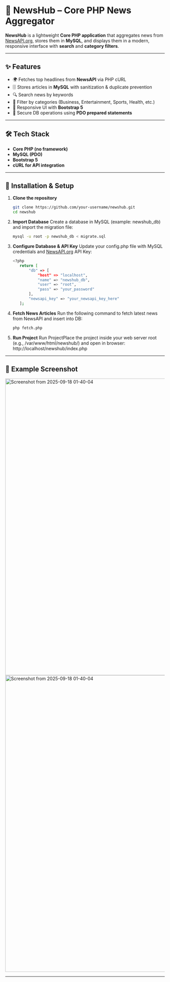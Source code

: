 # 📰 NewsHub – Core PHP News Aggregator

**NewsHub** is a lightweight **Core PHP application** that aggregates news from [NewsAPI.org](https://newsapi.org), stores them in **MySQL**, and displays them in a modern, responsive interface with **search** and **category filters**.

---

## ✨ Features
- 🌍 Fetches top headlines from **NewsAPI** via PHP cURL  
- 🗄 Stores articles in **MySQL** with sanitization & duplicate prevention  
- 🔍 Search news by keywords  
- 📂 Filter by categories (Business, Entertainment, Sports, Health, etc.)  
- 🎨 Responsive UI with **Bootstrap 5**  
- 🔐 Secure DB operations using **PDO prepared statements**

---

## 🛠️ Tech Stack
- **Core PHP (no framework)**
- **MySQL (PDO)**
- **Bootstrap 5**
- **cURL for API integration**

---

## 🚀 Installation & Setup

1. **Clone the repository**
   ```bash
   git clone https://github.com/your-username/newshub.git
   cd newshub
   
2. **Import Database**
   Create a database in MySQL (example: newshub_db) and import the migration file:
   ```bash
   mysql -u root -p newshub_db < migrate.sql
   
3. **Configure Database & API Key**
   Update your config.php file with MySQL credentials and [NewsAPI.org](https://newsapi.org) API Key:
   ```bash
   <?php
      return [
          "db" => [
              "host" => "localhost",
              "name" => "newshub_db",
              "user" => "root",
              "pass" => "your_password"
          ],
          "newsapi_key" => "your_newsapi_key_here"
      ];
   
4. **Fetch News Articles**
   Run the following command to fetch latest news from NewsAPI and insert into DB:
   ```bash
   php fetch.php

5. **Run Project**
   Run ProjectPlace the project inside your web server root (e.g., /var/www/html/newshub/) and open in browser:
   http://localhost/newshub/index.php

---

## 📌 Example Screenshot
<img width="1898" height="934" alt="Screenshot from 2025-09-18 01-40-04" src="https://github.com/user-attachments/assets/e14beba6-aed1-4b20-8687-395f2bc51e75" />
<img width="1898" height="934" alt="Screenshot from 2025-09-18 01-40-04" src="https://github.com/user-attachments/assets/a50286c8-d8e9-4379-ae50-647b526e7847" />


---
